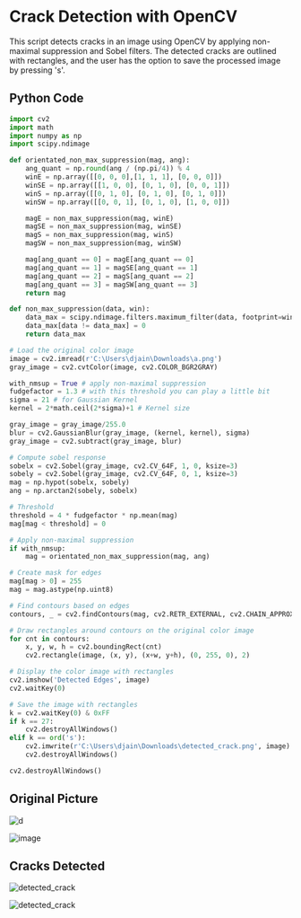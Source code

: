 # Crack Detection with OpenCV

This script detects cracks in an image using OpenCV by applying non-maximal suppression and Sobel filters. The detected cracks are outlined with rectangles, and the user has the option to save the processed image by pressing 's'.

## Python Code

```python
import cv2
import math
import numpy as np
import scipy.ndimage

def orientated_non_max_suppression(mag, ang):
    ang_quant = np.round(ang / (np.pi/4)) % 4
    winE = np.array([[0, 0, 0],[1, 1, 1], [0, 0, 0]])
    winSE = np.array([[1, 0, 0], [0, 1, 0], [0, 0, 1]])
    winS = np.array([[0, 1, 0], [0, 1, 0], [0, 1, 0]])
    winSW = np.array([[0, 0, 1], [0, 1, 0], [1, 0, 0]])

    magE = non_max_suppression(mag, winE)
    magSE = non_max_suppression(mag, winSE)
    magS = non_max_suppression(mag, winS)
    magSW = non_max_suppression(mag, winSW)

    mag[ang_quant == 0] = magE[ang_quant == 0]
    mag[ang_quant == 1] = magSE[ang_quant == 1]
    mag[ang_quant == 2] = magS[ang_quant == 2]
    mag[ang_quant == 3] = magSW[ang_quant == 3]
    return mag

def non_max_suppression(data, win):
    data_max = scipy.ndimage.filters.maximum_filter(data, footprint=win, mode='constant')
    data_max[data != data_max] = 0
    return data_max

# Load the original color image
image = cv2.imread(r'C:\Users\djain\Downloads\a.png')
gray_image = cv2.cvtColor(image, cv2.COLOR_BGR2GRAY)

with_nmsup = True # apply non-maximal suppression
fudgefactor = 1.3 # with this threshold you can play a little bit
sigma = 21 # for Gaussian Kernel
kernel = 2*math.ceil(2*sigma)+1 # Kernel size

gray_image = gray_image/255.0
blur = cv2.GaussianBlur(gray_image, (kernel, kernel), sigma)
gray_image = cv2.subtract(gray_image, blur)

# Compute sobel response 
sobelx = cv2.Sobel(gray_image, cv2.CV_64F, 1, 0, ksize=3)
sobely = cv2.Sobel(gray_image, cv2.CV_64F, 0, 1, ksize=3)
mag = np.hypot(sobelx, sobely)
ang = np.arctan2(sobely, sobelx)

# Threshold
threshold = 4 * fudgefactor * np.mean(mag)
mag[mag < threshold] = 0

# Apply non-maximal suppression
if with_nmsup:
    mag = orientated_non_max_suppression(mag, ang)

# Create mask for edges
mag[mag > 0] = 255
mag = mag.astype(np.uint8)

# Find contours based on edges
contours, _ = cv2.findContours(mag, cv2.RETR_EXTERNAL, cv2.CHAIN_APPROX_SIMPLE)

# Draw rectangles around contours on the original color image
for cnt in contours:
    x, y, w, h = cv2.boundingRect(cnt)
    cv2.rectangle(image, (x, y), (x+w, y+h), (0, 255, 0), 2)

# Display the color image with rectangles
cv2.imshow('Detected Edges', image)
cv2.waitKey(0)

# Save the image with rectangles
k = cv2.waitKey(0) & 0xFF
if k == 27:
    cv2.destroyAllWindows()
elif k == ord('s'):
    cv2.imwrite(r'C:\Users\djain\Downloads\detected_crack.png', image)
    cv2.destroyAllWindows()

cv2.destroyAllWindows()

```

## Original Picture
![d](https://github.com/user-attachments/assets/ccb18431-b364-46bc-b1b5-7a46f6214c5e)

![image](https://github.com/user-attachments/assets/821ff51e-d8b2-4e8f-bea3-82154f0045bc)


## Cracks Detected
![detected_crack](https://github.com/user-attachments/assets/3d4ef729-3cd0-46f2-9de7-b5fec2cec4c2)

![detected_crack](https://github.com/user-attachments/assets/f743196b-fe66-4a10-9f44-d9c6a7f76f4c)
